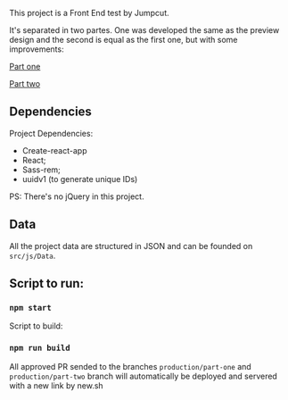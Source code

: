 This project is a Front End test by Jumpcut.

It's separated in two partes. One was developed the same as the preview design and the second is equal as the first one, but with some improvements:

[Part one](https://jumpcut-test-6g752167u.now.sh/)

[Part two](https://jumpcut-test-2-1kmxwu0a1.now.sh/)


## Dependencies

Project Dependencies:

- Create-react-app
- React;
- Sass-rem;
- uuidv1 (to generate unique IDs)

PS: There's no jQuery in this project.


## Data

All the project data are structured in JSON and can be founded on `src/js/Data`.

## Script to run:

### `npm start`

Script to build:
### `npm run build`

All approved PR sended to the branches `production/part-one` and `production/part-two` branch will automatically be deployed and servered with a new link by new.sh
